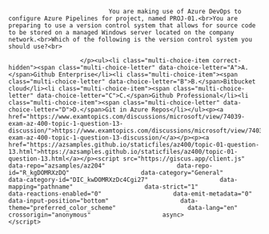 <p class="card-text">
							
								You are making use of Azure DevOps to configure Azure Pipelines for project, named PROJ-01.<br>You are preparing to use a version control system that allows for source code to be stored on a managed Windows server located on the company network.<br>Which of the following is the version control system you should use?<br>
							
						</p><ul><li class="multi-choice-item correct-hidden"><span class="multi-choice-letter" data-choice-letter="A">A.</span>Github Enterprise</li><li class="multi-choice-item"><span class="multi-choice-letter" data-choice-letter="B">B.</span>Bitbucket cloud</li><li class="multi-choice-item"><span class="multi-choice-letter" data-choice-letter="C">C.</span>Github Professional</li><li class="multi-choice-item"><span class="multi-choice-letter" data-choice-letter="D">D.</span>Git in Azure Repos</li></ul><p><a href="https://www.examtopics.com/discussions/microsoft/view/74039-exam-az-400-topic-1-question-13-discussion/">https://www.examtopics.com/discussions/microsoft/view/74039-exam-az-400-topic-1-question-13-discussion/</a></p><p><a href="https://azsamples.github.io/staticfiles/az400/topic-01-question-13.html">https://azsamples.github.io/staticfiles/az400/topic-01-question-13.html</a></p><script src="https://giscus.app/client.js"                    data-repo="azsamples/az204"                    data-repo-id="R_kgDOMRXzDQ"                    data-category="General"                    data-category-id="DIC_kwDOMRXzDc4Cgi27"                    data-mapping="pathname"                    data-strict="1"                    data-reactions-enabled="0"                    data-emit-metadata="0"                    data-input-position="bottom"                    data-theme="preferred_color_scheme"                    data-lang="en"                    crossorigin="anonymous"                    async>                    </script>